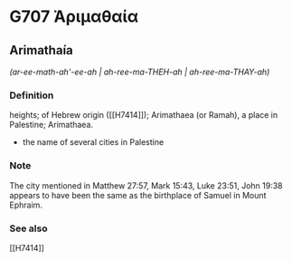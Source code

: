 # G707 Ἀριμαθαία

## Arimathaía

_(ar-ee-math-ah'-ee-ah | ah-ree-ma-THEH-ah | ah-ree-ma-THAY-ah)_

### Definition

heights; of Hebrew origin ([[H7414]]); Arimathaea (or Ramah), a place in Palestine; Arimathaea.

- the name of several cities in Palestine

### Note

The city mentioned in Matthew 27:57, Mark 15:43, Luke 23:51, John 19:38 appears to have been the same as the birthplace of Samuel in Mount Ephraim.

### See also

[[H7414]]

